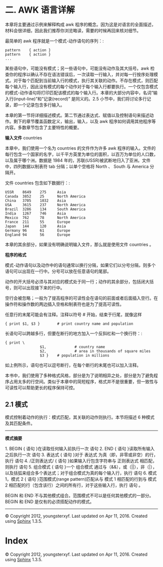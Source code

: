

# 二. AWK 语言详解

本章将主要通过示例来解释构成 awk 程序的概念。因为这是对语言的全面描述，材料会很详细，因此我们推荐你浏览略读，需要的时候再回来核对细节。

最简单的 awk 程序就是一个模式-动作语句的序列：:

```
pattern    { action }
pattern    { action }
... 
```

某些语句中，可能没有模式；另一些语句中，可能没有动作及其大括号。awk 检查你的程序以确认不存在语法错误后，一次读取一行输入，并对每一行按序处理模式。对于每个匹配到当前输入行的模式，执行其关联的动作。不存在模式，则匹配每个输入行，因此没有模式的每个动作对于每个输入行都要执行。一个仅包含模式的模式-动作语句将打印匹配该模式的每个输入行。本章的大部分内容中，名词”输入行(input-line)”和”记录(record)” 是同义的。2.5 小节中，我们将讨论多行记录，即一个记录包含多行输入。

本章的第一节将详细描述模式。第二节通过表达式、赋值以及控制语句来描述动作。剩下的章节覆盖函数定义，输出，输入，以及 awk 程序如何调用其他程序等内容。多数章节包含了主要特性的概要。

**输入文件** countries

本章中，我们使用一个名为 countries 的文件作为许多 awk 程序的输入。文件的每行包含一个国家的名字，以千平方英里为单位的面积，以百万为单位的人口数，以及属于哪个洲。数据是 1984 年的，苏联(USSR)被武断地归入了亚洲。文件中，四列数据以制表符 tab 分隔；以单个空格将 North 、 South 与 America 分隔开。

文件 countries 包含如下数据行：:

```
USSR    8649    275     Asia
Canada  3852    25      North America
China   3705    1032    Asia
USA     3615    237     North America
Brazil  3286    134     South America
India   1267    746     Asia
Mexico  762     78      North America
France  211     55      Europe
Japan   144     120     Asia
Germany 96      61      Europe
England 94      56      Europe 
```

本章的其余部分，如果没有明确说明输入文件，那么就是使用文件 countries 。

**程序的格式**

模式-动作语句以及动作中的语句通常以换行分隔，如果它们以分号分隔，则多个语句可以出现在一行中。分号可以放在任意语句的尾部。

动作的开大括号必须与其对应的模式处于同一行；动作的其余部分，包括闭大括号，则可以出现接下来的行中。

空行会被忽略；一般为了提高程序的可读性会在语句的前面或者后面插入空行。在操作符和操作数的两边插入空格和制表符也是为了提高可读性。

任意行的末尾可能会有注释。注释以符号 # 开始，结束于行尾，就像这样

```
{ print $1, $3 }        # print country name and population 
```

长语句可以跨越多行，但要在断行的地方加入一个反斜杠和一个换行符：:

```
{ print \
                $1,             # country name
                $2,             # area in thousands of square miles
                $3 }    # population in millions 
```

如上例所示，语句也可以逗号断行，在每个断行的末尾也可以加入注释。

本书中，我们使用了多种格式风格，部分是为了说明相异之处，部分是为了避免程序占用太多的行空间。类似于本章中的简短程序，格式并不是很重要，但一致性与可读性可以帮助更长的程序保持可控。

## 2.1 模式

模式控制着动作的执行：模式匹配，其关联的动作则执行。本节将描述 6 种模式及其匹配条件。

* * *

**模式摘要**

1\. BEGIN { 语句 }在读取任何输入前执行一次 语句 2\. END { 语句 }读取所有输入之后执行一次 语句 3\. 表达式 { 语句 }对于 表达式 为真（即，非零或非空）的行，执行 语句 4\. /正则表达式/ { 语句 }如果输入行包含字符串与 正则表达式 相匹配，则执行 语句 5\. 组合模式 { 语句 }一个 组合模式 通过与（&&），或（||），非（|），以及括弧来组合多个表达式；对于组合模式为真的每个输入行，执行 语句 6\. 模式 1，模式 2 { 语句 }范围模式(range pattern)匹配从与 模式 1 相匹配的行到与 模式 2 相匹配的行（包含该行）之间的所有行，对于这些输入行，执行 语句 。

BEGIN 和 END 不与其他模式组合。范围模式不可以是任何其他模式的一部分。BEGIN 和 END 是仅有的必须搭配动作的模式。

* * *

© Copyright 2012, youngsterxyf. Last updated on Apr 11, 2016. Created using [Sphinx](http://sphinx-doc.org/) 1.3.5.

# Index

© Copyright 2012, youngsterxyf. Last updated on Apr 11, 2016. Created using [Sphinx](http://sphinx-doc.org/) 1.3.5.